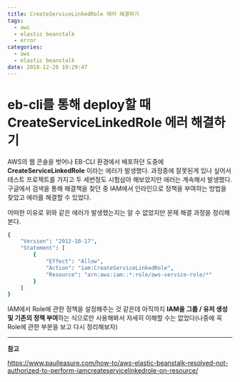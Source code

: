 ```yaml
---
title: CreateServiceLinkedRole 에러 해결하기
tags:
  - aws
  - elastic beanstalk
  - error
categories:
  - aws
  - elastic beanstalk
date: 2018-12-26 19:29:47
---
```


# eb-cli를 통해 deploy할 때 CreateServiceLinkedRole 에러 해결하기

AWS의 웹 콘솔을 벗어나 EB-CLI 환경에서 배포하던 도중에 **CreateServiceLinkedRole** 이라는 에러가 발생했다. 과정중에 잘못된게 있나 싶어서 테스트 프로젝트를 가지고 두 세번정도 시험삼아 해보았지만 에러는 계속해서 발생했다. 구글에서 검색을 통해 해결책을 찾던 중 IAM에서 인라인으로 정책을 부여하는 방법을 찾았고 에러를 해결할 수 있었다. 

어떠한 이유로 위와 같은 에러가 발생했는지는 알 수 없었지만 문제 해결 과정을 정리해본다.

~~~sh
{
    "Version": "2012-10-17",
    "Statement": [
        {
            "Effect": "Allow",
            "Action": "iam:CreateServiceLinkedRole",
            "Resource": "arn:aws:iam::*:role/aws-service-role/*"
        }
    ]
}

~~~

IAM에서 Role에 관한 정책을 설정해주는 것 같은데 아직까지 **IAM을 그룹 / 유저 생성 및 기존의 정책 부여**하는 식으로만 사용해봐서 자세히 이해할 수는 없었다(나중에 꼭 Role에 관한 부분을 보고 다시 정리해보자)

<hr>

**참고**

https://www.paulleasure.com/how-to/aws-elastic-beanstalk-resolved-not-authorized-to-perform-iamcreateservicelinkedrole-on-resource/


